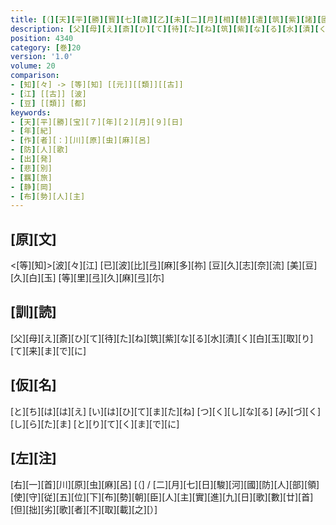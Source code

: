 ```yaml
---
title: [（][天][平][勝][寳][七][歳][乙][未][二][月][相][替][遣][筑][紫][諸][國][防][人][等][歌][）]
description: [父][母][え][斎][ひ][て][待][た][ね][筑][紫][な][る][水][漬][く][白][玉][取][り][て][来][ま][で][に]
position: 4340
category: [巻]20
version: '1.0'
volume: 20
comparison:
- [知][々] -> [等][知] [[元]][[類]][[古]]
- [江] [[古]] [波]
- [豆] [[類]] [都]
keywords:
- [天][平][勝][宝][７][年][２][月][９][日]
- [年][紀]
- [作][者][：][川][原][虫][麻][呂]
- [防][人][歌]
- [出][発]
- [悲][別]
- [羈][旅]
- [静][岡]
- [布][勢][人][主]
---
```


## [原][文]

<[等][知]>[波][々][江] [已][波][比][弖][麻][多][祢] [豆][久][志][奈][流] [美][豆][久][白][玉] [等][里][弖][久][麻][弖][尓]

## [訓][読]

[父][母][え][斎][ひ][て][待][た][ね][筑][紫][な][る][水][漬][く][白][玉][取][り][て][来][ま][で][に]

## [仮][名]

[と][ち][は][は][え] [い][は][ひ][て][ま][た][ね] [つ][く][し][な][る] [み][づ][く][し][ら][た][ま] [と][り][て][く][ま][で][に]

## [左][注]

[右][一][首][川][原][虫][麻][呂] [（] / [二][月][七][日][駿][河][國][防][人][部][領][使][守][従][五][位][下][布][勢][朝][臣][人][主][實][進][九][日][歌][數][廿][首] [但][拙][劣][歌][者][不][取][載][之][）]
